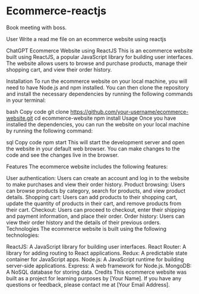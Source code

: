 # Ecommerce-reactjs

Book meeting with boss.


User
Write a read me file on an ecommerce website  using reactjs 

ChatGPT
Ecommerce Website using ReactJS
This is an ecommerce website built using ReactJS, a popular JavaScript library for building user interfaces. The website allows users to browse and purchase products, manage their shopping cart, and view their order history.

Installation
To run the ecommerce website on your local machine, you will need to have Node.js and npm installed. You can then clone the repository and install the necessary dependencies by running the following commands in your terminal:

bash
Copy code
git clone https://github.com/your-username/ecommerce-website.git
cd ecommerce-website
npm install
Usage
Once you have installed the dependencies, you can run the website on your local machine by running the following command:

sql
Copy code
npm start
This will start the development server and open the website in your default web browser. You can make changes to the code and see the changes live in the browser.

Features
The ecommerce website includes the following features:

User authentication: Users can create an account and log in to the website to make purchases and view their order history.
Product browsing: Users can browse products by category, search for products, and view product details.
Shopping cart: Users can add products to their shopping cart, update the quantity of products in their cart, and remove products from their cart.
Checkout: Users can proceed to checkout, enter their shipping and payment information, and place their order.
Order history: Users can view their order history and the details of their previous orders.
Technologies
The ecommerce website is built using the following technologies:

ReactJS: A JavaScript library for building user interfaces.
React Router: A library for adding routing to React applications.
Redux: A predictable state container for JavaScript apps.
Node.js: A JavaScript runtime for building server-side applications.
Express: A web framework for Node.js.
MongoDB: A NoSQL database for storing data.
Credits
This ecommerce website was built as a project for learning purposes by [Your Name]. If you have any questions or feedback, please contact me at [Your Email Address].
